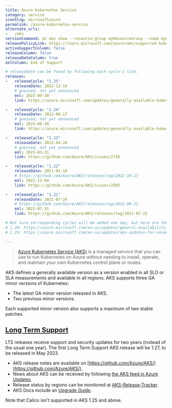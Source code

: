 ```yaml
---
title: Azure Kubernetes Service
category: service
iconSlug: microsoftazure
permalink: /azure-kubernetes-service
alternate_urls:
-   /aks
versionCommand: az aks show --resource-group myResourceGroup --name myAKSCluster
releasePolicyLink: https://learn.microsoft.com/azure/aks/supported-kubernetes-versions
activeSupportColumn: false
releaseColumn: false
releaseDateColumn: true
eolColumn: End of Support

# releaseDate can be found by following each cycle's link.
releases:
-   releaseCycle: "1.25"
    releaseDate: 2022-12-14
    # guessed, not yet announced
    eol: 2023-09-30
    link: https://azure.microsoft.com/updates/generally-available-kubernetes-125-support-in-aks/

-   releaseCycle: "1.24"
    releaseDate: 2022-08-17
    # guessed, not yet announced
    eol: 2023-06-30
    link: https://azure.microsoft.com/updates/generally-available-kubernetes-124-support/

-   releaseCycle: "1.23"
    releaseDate: 2022-04-26
    # guessed, not yet announced
    eol: 2023-03-31
    link: https://github.com/Azure/AKS/issues/2730

-   releaseCycle: "1.22"
    releaseDate: 2021-01-10
    # https://github.com/Azure/AKS/releases/tag/2022-10-17
    eol: 2022-12-04
    link: https://github.com/Azure/AKS/issues/2502

-   releaseCycle: "1.21"
    releaseDate: 2021-07-26
    # https://github.com/Azure/AKS/releases/tag/2022-08-21
    eol: 2022-07-31
    link: https://github.com/Azure/AKS/releases/tag/2021-07-22

# Not sure corresponding cycles will be added one day, but here are the announcements for:
# 1.20: https://azure.microsoft.com/en-us/updates/general-availability-kubernetes-v120-support-in-aks/
# 1.19: https://azure.microsoft.com/en-us/updates/aks-updates-for-november-2020/

---
```


> [Azure Kubernetes Service (AKS)](https://learn.microsoft.com/azure/aks/) is a managed service that
> you can use to run Kubernetes on Azure without needing to install, operate, and maintain your own
> Kubernetes control plane or nodes.

AKS defines a generally available version as a version enabled in all SLO or SLA measurements and
available in all regions. AKS supports three GA minor versions of Kubernetes:

- The latest GA minor version released in AKS.
- Two previous minor versions.

Each supported minor version also supports a maximum of two stable patches.

## [Long Term Support](https://techcommunity.microsoft.com/t5/apps-on-azure-blog/azure-kubernetes-upgrades-and-long-term-support/ba-p/3782789)

LTS releases receive support and security updates for two years (instead of the usual one year).
The first Long Term Support AKS release will be 1.27, to be released in May 2023.

- AKS release notes are available on [https://github.com/Azure/AKS/](https://github.com/Azure/AKS/).
- News about AKS can be received by following [the AKS feed in Azure Updates](https://azure.microsoft.com/updates/?product=kubernetes-service).
- Release status by regions can be monitored at [AKS-Release-Tracker](https://releases.aks.azure.com/).
- AKS Docs include an [Upgrade Guide](https://learn.microsoft.com/azure/aks/upgrade-cluster).

Note that Calico isn't supported in AKS 1.25 and above.
